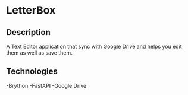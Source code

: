 # LetterBox

## Description

A Text Editor application that sync with Google Drive and helps you edit them as well as save them.

## Technologies

 -Brython
 -FastAPI
 -Google Drive
